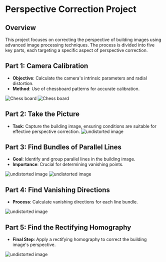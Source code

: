 # Perspective Correction Project

## Overview
This project focuses on correcting the perspective of building images using advanced image processing techniques. The process is divided into five key parts, each targeting a specific aspect of perspective correction.

## Part 1: Camera Calibration
- **Objective**: Calculate the camera's intrinsic parameters and radial distortion.
- **Method**: Use of chessboard patterns for accurate calibration.

![Chess board](/readme_images/chessboard.png)
![Chess board](/readme_images/camera.png)


## Part 2: Take the Picture
- **Task**: Capture the building image, ensuring conditions are suitable for effective perspective correction.
![undistorted image](/readme_images/undistort.png)

## Part 3: Find Bundles of Parallel Lines
- **Goal**: Identify and group parallel lines in the building image.
- **Importance**: Crucial for determining vanishing points.

![undistorted image](/readme_images/parallel.png)
![undistorted image](/readme_images/camera2.png)

## Part 4: Find Vanishing Directions
- **Process**: Calculate vanishing directions for each line bundle.

![undistorted image](/readme_images/camera4.png)

## Part 5: Find the Rectifying Homography
- **Final Step**: Apply a rectifying homography to correct the building image's perspective.

![undistorted image](/readme_images/camera5.png)